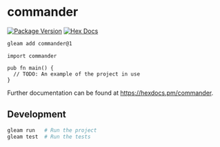 # commander

[![Package Version](https://img.shields.io/hexpm/v/commander)](https://hex.pm/packages/commander)
[![Hex Docs](https://img.shields.io/badge/hex-docs-ffaff3)](https://hexdocs.pm/commander/)

```sh
gleam add commander@1
```
```gleam
import commander

pub fn main() {
  // TODO: An example of the project in use
}
```

Further documentation can be found at <https://hexdocs.pm/commander>.

## Development

```sh
gleam run   # Run the project
gleam test  # Run the tests
```
